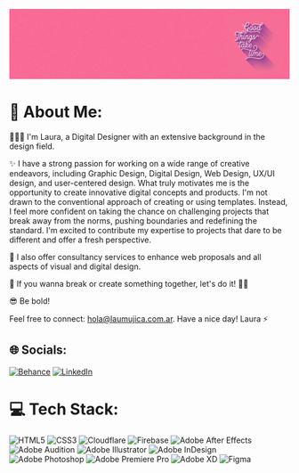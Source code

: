 ![github](https://github.com/laumujica/laumujica.com.ar/blob/master/img/portada-github.png)


# 💫 About Me:
🙋🏻‍♀️
I'm Laura, a Digital Designer with an extensive background in the design field. 

✨
I have a strong passion for working on a wide range of creative endeavors, including Graphic Design, Digital Design, Web Design, UX/UI design, and user-centered design. What truly motivates me is the opportunity to create innovative digital concepts and products. I'm not drawn to the conventional approach of creating or using templates. Instead, I feel more confident on taking the chance on challenging projects that break away from the norms, pushing boundaries and redefining the standard. I'm excited to contribute my expertise to projects that dare to be different and offer a fresh perspective.

🚀
I also offer consultancy services to enhance web proposals and all aspects of visual and digital design.

🎠
If you wanna break or create something together, let's do it! 🎈✨

😎
Be bold!

Feel free to connect: hola@laumujica.com.ar. 
Have a nice day! 
Laura ⚡


## 🌐 Socials:
[![Behance](https://img.shields.io/badge/Behance-1769ff?logo=behance&logoColor=white)](https://behance.net/laumujica) [![LinkedIn](https://img.shields.io/badge/LinkedIn-%230077B5.svg?logo=linkedin&logoColor=white)](https://linkedin.com/in/laumujica) 

# 💻 Tech Stack:
![HTML5](https://img.shields.io/badge/html5-%23E34F26.svg?style=flat&logo=html5&logoColor=white) ![CSS3](https://img.shields.io/badge/css3-%231572B6.svg?style=flat&logo=css3&logoColor=white) ![Cloudflare](https://img.shields.io/badge/Cloudflare-F38020?style=flat&logo=Cloudflare&logoColor=white) ![Firebase](https://img.shields.io/badge/firebase-%23039BE5.svg?style=flat&logo=firebase) ![Adobe After Effects](https://img.shields.io/badge/Adobe%20After%20Effects-9999FF.svg?style=flat&logo=Adobe%20After%20Effects&logoColor=white) ![Adobe Audition](https://img.shields.io/badge/Adobe%20Audition-9999FF.svg?style=flat&logo=Adobe%20Audition&logoColor=white) ![Adobe Illustrator](https://img.shields.io/badge/adobeillustrator-%23FF9A00.svg?style=flat&logo=adobeillustrator&logoColor=white) ![Adobe InDesign](https://img.shields.io/badge/Adobe%20InDesign-49021F?style=flat&logo=adobeindesign&logoColor=white) ![Adobe Photoshop](https://img.shields.io/badge/adobephotoshop-%2331A8FF.svg?style=flat&logo=adobephotoshop&logoColor=white) ![Adobe Premiere Pro](https://img.shields.io/badge/Adobe%20Premiere%20Pro-9999FF.svg?style=flat&logo=Adobe%20Premiere%20Pro&logoColor=white) ![Adobe XD](https://img.shields.io/badge/Adobe%20XD-470137?style=flat&logo=Adobe%20XD&logoColor=#FF61F6) 	![Figma](https://img.shields.io/badge/figma-%23F24E1E.svg?style=flat&logo=figma&logoColor=white)
